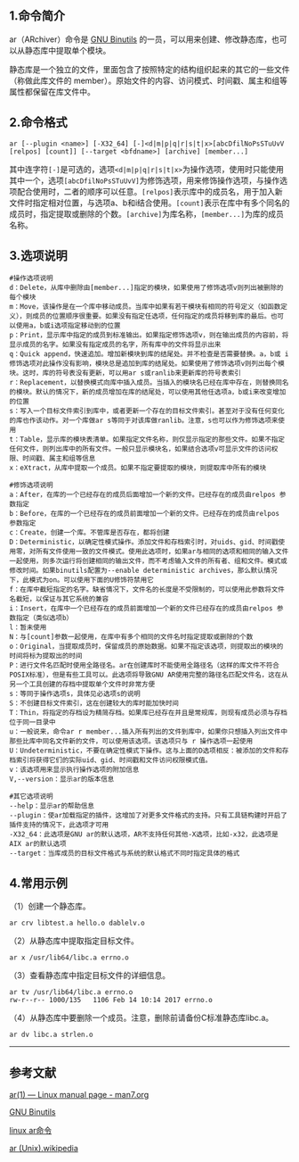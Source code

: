 ## 1.命令简介
ar（ARchiver）命令是 [GNU Binutils](https://www.gnu.org/software/binutils/) 的一员，可以用来创建、修改静态库，也可以从静态库中提取单个模块。

静态库是一个独立的文件，里面包含了按照特定的结构组织起来的其它的一些文件（称做此库文件的 member）。原始文件的内容、访问模式、时间戳、属主和组等属性都保留在库文件中。

## 2.命令格式
```
ar [--plugin <name>] [-X32_64] [-]<d|m|p|q|r|s|t|x>[abcDfilNoPsSTuUvV [relpos] [count]] [--target <bfdname>] [archive] [member...]
```
其中连字符`[-]`是可选的，选项`<d|m|p|q|r|s|t|x>`为操作选项，使用时只能使用其中一个，选项`[abcDfilNoPsSTuUvV]`为修饰选项，用来修饰操作选项，与操作选项配合使用时，二者的顺序可以任意。`[relpos]`表示库中的成员名，用于加入新文件时指定相对位置，与选项a、b和i结合使用。`[count]`表示在库中有多个同名的成员时，指定提取或删除的个数。`[archive]`为库名称，`[member...]`为库的成员名称。

## 3.选项说明
```
#操作选项说明
d：Delete，从库中删除由[member...]指定的模块，如果使用了修饰选项v则列出被删除的每个模块
m：Move，该操作是在一个库中移动成员。当库中如果有若干模块有相同的符号定义（如函数定义），则成员的位置顺序很重要。如果没有指定任选项，任何指定的成员将移到库的最后。也可以使用a，b或i选项指定移动到的位置
p：Print，显示库中指定的成员到标准输出。如果指定修饰选项v，则在输出成员的内容前，将显示成员的名字。如果没有指定成员的名字，所有库中的文件将显示出来
q：Quick append，快速追加。增加新模块到库的结尾处。并不检查是否需要替换。a，b或 i 修饰选项对此操作没有影响，模块总是追加到库的结尾处。如果使用了修饰选项v则列出每个模块。这时，库的符号表没有更新，可以用ar s或ranlib来更新库的符号表索引
r：Replacement，以替换模式向库中插入成员。当插入的模块名已经在库中存在，则替换同名的模块。默认的情况下，新的成员增加在库的结尾处，可以使用其他任选项a，b或i来改变增加的位置
s：写入一个目标文件索引到库中，或者更新一个存在的目标文件索引。甚至对于没有任何变化的库也作该动作。对一个库做ar s等同于对该库做ranlib。注意，s也可以作为修饰选项来使用
t：Table，显示库的模块表清单。如果指定文件名称，则仅显示指定的那些文件。如果不指定任何文件，则列出库中的所有文件。一般只显示模块名，如果结合选项v可显示文件的访问权限、时间戳、属主和组等信息
x：eXtract，从库中提取一个成员。如果不指定要提取的模块，则提取库中所有的模块

#修饰选项说明
a：After，在库的一个已经存在的成员后面增加一个新的文件。已经存在的成员由relpos 参数指定
b：Before，在库的一个已经存在的成员前面增加一个新的文件。已经存在的成员由relpos 参数指定
c：Create，创建一个库。不管库是否存在，都将创建
D：Deterministic，以确定性模式操作。添加文件和存档索引时，对uids、gid、时间戳使用零，对所有文件使用一致的文件模式。使用此选项时，如果ar与相同的选项和相同的输入文件一起使用，则多次运行将创建相同的输出文件，而不考虑输入文件的所有者、组和文件。模式或修改时间。如果binutils配置为--enable deterministic archives，那么默认情况下，此模式为on。可以使用下面的U修饰符禁用它
f：在库中截短指定的名字。缺省情况下，文件名的长度是不受限制的，可以使用此参数将文件名截短，以保证与其它系统的兼容
i：Insert，在库中一个已经存在的成员前面增加一个新的文件已经存在的成员由relpos 参数指定（类似选项b）
l：暂未使用
N：与[count]参数一起使用，在库中有多个相同的文件名时指定提取或删除的个数
o：Original，当提取成员时，保留成员的原始数据。如果不指定该选项，则提取出的模块的时间将标为提取出的时间
P：进行文件名匹配时使用全路径名。ar在创建库时不能使用全路径名（这样的库文件不符合POSIX标准），但是有些工具可以。此选项将导致GNU AR使用完整的路径名匹配文件名，这在从另一个工具创建的存档中提取单个文件时非常方便
s：等同于操作选项s，具体见必选项s的说明
S：不创建目标文件索引，这在创建较大的库时能加快时间
T：Thin，将指定的存档设为精简存档。如果库已经存在并且是常规库，则现有成员必须与存档位于同一目录中
u：一般说来，命令ar r member...插入所有列出的文件到库中，如果你只想插入列出文件中那些比库中同名文件新的文件，可以使用该选项。该选项只与 r 操作选项一起使用
U：Undeterministic，不要在确定性模式下操作。这与上面的D选项相反：被添加的文件和存档索引将获得它们的实际uid、gid、时间戳和文件访问权限模式值。
v：该选项用来显示执行操作选项的附加信息
V,--version：显示ar的版本信息

#其它选项说明
--help：显示ar的帮助信息
--plugin：使ar加载指定的插件，这增加了对更多文件格式的支持。只有工具链构建时开启了插件支持的情况下，此选项才可用
-X32_64：此选项是GNU ar的默认选项，AR不支持任何其他-X选项，比如-x32，此选项是AIX ar的默认选项
--target：当库成员的目标文件格式与系统的默认格式不同时指定具体的格式
```

## 4.常用示例
（1）创建一个静态库。
```shell
ar crv libtest.a hello.o dablelv.o
```
（2）从静态库中提取指定目标文件。
```shell
ar x /usr/lib64/libc.a errno.o
```
（3）查看静态库中指定目标文件的详细信息。
```shell
ar tv /usr/lib64/libc.a errno.o
rw-r--r-- 1000/135   1106 Feb 14 10:14 2017 errno.o
```
（4）从静态库中要删除一个成员。注意，删除前请备份C标准静态库libc.a。
```shell
ar dv libc.a strlen.o
```

----
## 参考文献
[ar(1) — Linux manual page - man7.org](https://man7.org/linux/man-pages/man1/ar.1.html)

[GNU Binutils](https://www.gnu.org/software/binutils/)

[linux ar命令](https://blog.csdn.net/xuhongning/article/details/6365200)

[ar (Unix).wikipedia](https://en.wikipedia.org/wiki/Ar_(Unix))

<Vssue title="ar" />